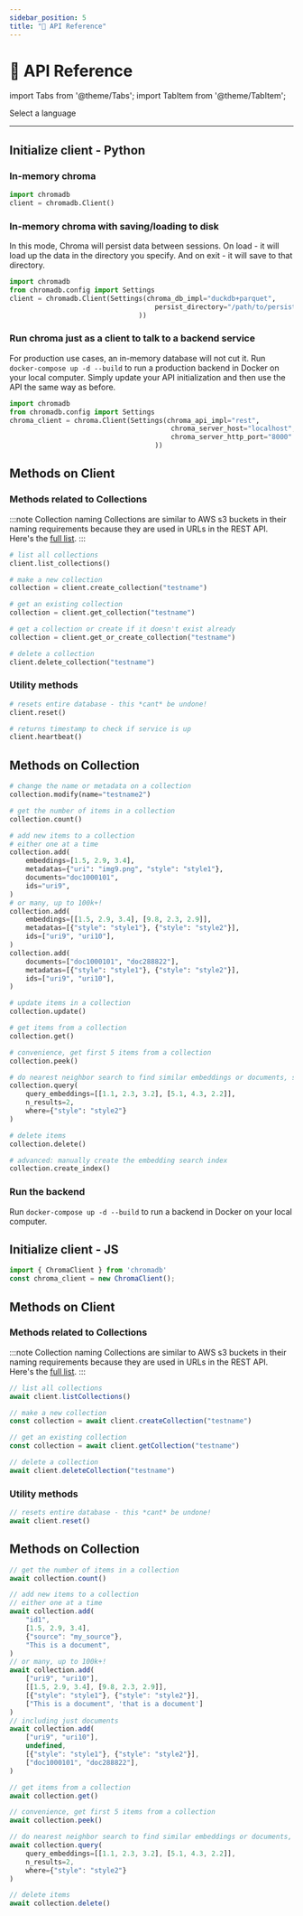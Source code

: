 ```yaml
---
sidebar_position: 5
title: "📖 API Reference"
---
```


# 📖 API Reference

import Tabs from '@theme/Tabs';
import TabItem from '@theme/TabItem';

<div class="select-language">Select a language</div>

<Tabs queryString groupId="lang">
<TabItem value="py" label="Python"></TabItem>
<TabItem value="js" label="JavaScript"></TabItem>
</Tabs>

***


<Tabs queryString groupId="lang" className="hideTabSwitcher">
<TabItem value="py" label="Python">

## Initialize client - Python

### In-memory chroma

```python
import chromadb
client = chromadb.Client()
```

### In-memory chroma with saving/loading to disk

In this mode, Chroma will persist data between sessions. On load - it will load up the data in the directory you specify. And on exit - it will save to that directory.

```python
import chromadb
from chromadb.config import Settings
client = chromadb.Client(Settings(chroma_db_impl="duckdb+parquet",
                                    persist_directory="/path/to/persist/directory"
                                ))
```

### Run chroma just as a client to talk to a backend service

For production use cases, an in-memory database will not cut it. Run `docker-compose up -d --build` to run a production backend in Docker on your local computer. Simply update your API initialization and then use the API the same way as before.

```python
import chromadb
from chromadb.config import Settings
chroma_client = chroma.Client(Settings(chroma_api_impl="rest",
                                        chroma_server_host="localhost",
                                        chroma_server_http_port="8000"
                                    ))
```

## Methods on Client

### Methods related to Collections

:::note Collection naming
Collections are similar to AWS s3 buckets in their naming requirements because they are used in URLs in the REST API. Here's the [full list](/api-guide#creating-inspecting-and-deleting-collections).
:::

```python
# list all collections
client.list_collections()

# make a new collection
collection = client.create_collection("testname")

# get an existing collection
collection = client.get_collection("testname")

# get a collection or create if it doesn't exist already
collection = client.get_or_create_collection("testname")

# delete a collection
client.delete_collection("testname")
```

### Utility methods

```python
# resets entire database - this *cant* be undone!
client.reset()

# returns timestamp to check if service is up
client.heartbeat()
```

## Methods on Collection

```python
# change the name or metadata on a collection
collection.modify(name="testname2")

# get the number of items in a collection
collection.count()

# add new items to a collection
# either one at a time
collection.add(
    embeddings=[1.5, 2.9, 3.4],
    metadatas={"uri": "img9.png", "style": "style1"},
    documents="doc1000101",
    ids="uri9",
)
# or many, up to 100k+!
collection.add(
    embeddings=[[1.5, 2.9, 3.4], [9.8, 2.3, 2.9]],
    metadatas=[{"style": "style1"}, {"style": "style2"}],
    ids=["uri9", "uri10"],
)
collection.add(
    documents=["doc1000101", "doc288822"],
    metadatas=[{"style": "style1"}, {"style": "style2"}],
    ids=["uri9", "uri10"],
)

# update items in a collection
collection.update()

# get items from a collection
collection.get()

# convenience, get first 5 items from a collection
collection.peek()

# do nearest neighbor search to find similar embeddings or documents, supports filtering
collection.query(
    query_embeddings=[[1.1, 2.3, 3.2], [5.1, 4.3, 2.2]],
    n_results=2,
    where={"style": "style2"}
)

# delete items
collection.delete()

# advanced: manually create the embedding search index
collection.create_index()
```

</TabItem>
<TabItem value="js" label="JavaScript">

### Run the backend

Run `docker-compose up -d --build` to run a backend in Docker on your local computer. 

## Initialize client - JS

```javascript
import { ChromaClient } from 'chromadb'
const chroma_client = new ChromaClient();
```

## Methods on Client

### Methods related to Collections

:::note Collection naming
Collections are similar to AWS s3 buckets in their naming requirements because they are used in URLs in the REST API. Here's the [full list](/api-guide#creating-inspecting-and-deleting-collections).
:::

```javascript
// list all collections
await client.listCollections()

// make a new collection
const collection = await client.createCollection("testname")

// get an existing collection
const collection = await client.getCollection("testname")

// delete a collection
await client.deleteCollection("testname")
```

### Utility methods

```javascript
// resets entire database - this *cant* be undone!
await client.reset()
```

## Methods on Collection

```javascript
// get the number of items in a collection
await collection.count()

// add new items to a collection
// either one at a time
await collection.add(
    "id1",
    [1.5, 2.9, 3.4],
    {"source": "my_source"},
    "This is a document",
) 
// or many, up to 100k+!
await collection.add(
    ["uri9", "uri10"],
    [[1.5, 2.9, 3.4], [9.8, 2.3, 2.9]],
    [{"style": "style1"}, {"style": "style2"}],
    ["This is a document", 'that is a document']
)
// including just documents
await collection.add(
    ["uri9", "uri10"], 
    undefined,
    [{"style": "style1"}, {"style": "style2"}],
    ["doc1000101", "doc288822"],
)

// get items from a collection
await collection.get()

// convenience, get first 5 items from a collection
await collection.peek()

// do nearest neighbor search to find similar embeddings or documents, supports filtering
await collection.query(
    query_embeddings=[[1.1, 2.3, 3.2], [5.1, 4.3, 2.2]],
    n_results=2,
    where={"style": "style2"}
)

// delete items
await collection.delete()

```


</TabItem>

</Tabs>

